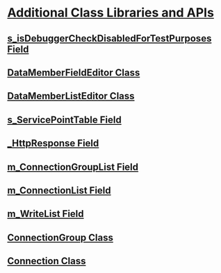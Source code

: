 # [Additional Class Libraries and APIs](index.md)
## [s_isDebuggerCheckDisabledForTestPurposes Field](s-isdebuggercheckdisabledfortestpurposes-field.md)
## [DataMemberFieldEditor Class](datamemberfieldeditor-class.md)
## [DataMemberListEditor Class](datamemberlisteditor-class.md)
## [s_ServicePointTable Field](../../../docs/framework/additional-apis/s_servicepointtable.md)
## [_HttpResponse Field](../../../docs/framework/additional-apis/_httpresponse.md)
## [m_ConnectionGroupList Field](../../../docs/framework/additional-apis/m_connectiongrouplist.md)
## [m_ConnectionList Field](../../../docs/framework/additional-apis/m_connectionlist.md)
## [m_WriteList Field](../../../docs/framework/additional-apis/m_writelist.md)
## [ConnectionGroup Class](../../../docs/framework/additional-apis/connectiongroup.md)
## [Connection Class](../../../docs/framework/additional-apis/connection.md)
